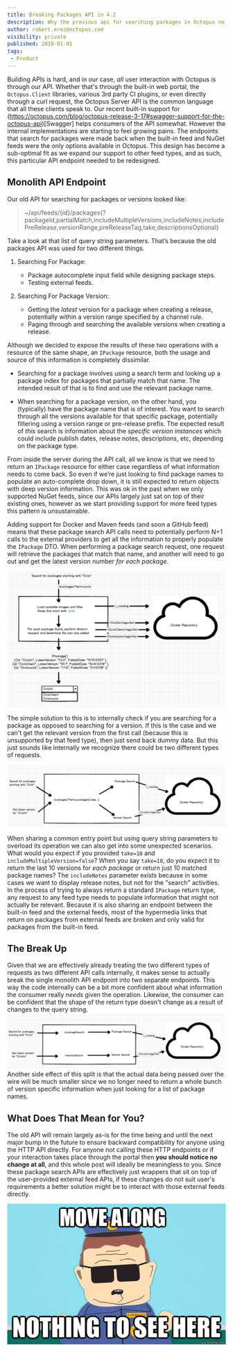 ```yaml
---
title: Breaking Packages API in 4.2
description: Why the previous api for searching packages in Octopus no longer fits.
author: robert.erez@octopus.com
visibility: private
published: 2018-01-01
tags:
 - Product
---
```

Building APIs is hard, and in our case, _all_ user interaction with Octopus is through our API. Whether that's through the built-in web portal, the `Octopus.Client` libraries, various 3rd party CI plugins, or even directly through a curl request, the Octopus Server API is the common language that all these clients speak to. Our recent built-in support for (https://octopus.com/blog/octopus-release-3-17#swagger-support-for-the-octopus-api)[Swagger] helps consumers of the API somewhat. However the internal implementations are starting to feel growing pains. The endpoints that search for packages were made back when the built-in feed and NuGet feeds were the only options available in Octopus. This design has become a sub-optimal fit as we expand our support to other feed types, and as such, this particular API endpoint needed to be redesigned.

## Monolith API Endpoint
Our old API for searching for packages or versions looked like:
> ~/api/feeds/{id}/packages{?packageId,partialMatch,includeMultipleVersions,includeNotes,includePreRelease,versionRange,preReleaseTag,take,descriptionsOptional}

Take a look at that list of query string parameters. That’s because the old packages API was used for two different things.

1. Searching For Package:
    * Package autocomplete input field while designing package steps.
    * Testing external feeds.

2. Searching For Package Version:
    * Getting the _latest_ version for a package when creating a release, potentially within a version range specified by a channel rule.
    * Paging through and searching the available versions when creating a release.

Although we decided to expose the results of these two operations with a resource of the same shape, an `IPackage` resource, both the usage and source of this information is completely dissimilar.

* Searching for a package involves using a search term and looking up a package index for packages that partially match that name. The intended result of that is to find and use the relevant package name.

* When searching for a package version, on the other hand, you (typically) have the package name that is of interest. You want to search through all the versions available for that specific package, potentially filtering using a version range or pre-release prefix. The expected result of _this_ search is information about the _specific version instances_ which could include publish dates, release notes, descriptions, etc, depending on the package type.

From inside the server during the API call, all we know is that we need to return an `IPackage` resource for either case regardless of what information needs to come back. So even if we’re just looking to find package names to populate an auto-complete drop down, it is still expected to return objects with deep version information. This was ok in the past when we only supported NuGet feeds, since our APIs largely just sat on top of their existing ones, however as we start providing support for more feed types this pattern is unsustainable.

Adding support for Docker and Maven feeds (and soon a GitHub feed) means that these package search API calls need to potentially perform N+1 calls to the external providers to get all the information to properly populate the `IPackage` DTO. When performing a package search request, one request will retrieve the packages that match that name, and another will need to go out and get the latest version number _for each package_.

![Old Search](search_old.png)

The simple solution to this is to internally check if you are searching for a package as opposed to searching for a version. If this is the case and we can't get the relevant version from the first call (because this is unsupported by that feed type), then just send back dummy data. But this just sounds like internally we recognize there could be two different types of requests.

![Internal Split](internal_split.png)

When sharing a common entry point but using query string parameters to overload its operation we can also get into some unexpected scenarios. What would you expect if you provided `take=10` and `includeMultipleVersion=false`? When you say `take=10`, do you expect it to return the last 10 versions for _each package_ or return just 10 matched package names? The `includeNotes` parameter exists because in some cases we want to display release notes, but not for the "search" activities. In the process of trying to always return a standard `IPackage` return type, any request to any feed type needs to populate information that might not actually be relevant. Because it is also sharing an endpoint between the built-in feed and the external feeds, most of the hypermedia links that return on packages from external feeds are broken and only valid for packages from the built-in feed.

## The Break Up
Given that we are effectively already treating the two different types of requests as two different API calls internally, it makes sense to actually break the single monolith API endpoint into two separate endpoints. This way the code internally can be a bit more confident about what information the consumer really _needs_ given the operation. Likewise, the consumer can be confident that the shape of the return type doesn't change as a result of changes to the query string.
![External Split](external_split.png)
Another side effect of this split is that the actual data being passed over the wire will be much smaller since we no longer need to return a whole bunch of version specific information when just looking for a list of package names.

## What Does That Mean for You?
The old API will remain largely as-is for the time being and until the next major bump in the future to ensure backward compatibility for anyone using the HTTP API directly. For anyone not calling these HTTP endpoints or if your interaction takes place through the portal then **you should notice no change at all**, and this whole post will ideally be meaningless to you. Since these package search APIs are effectively just wrappers that sit on top of the user-provided external feed APIs, if these changes do not suit user's requirements a better solution might be to interact with those external feeds directly.

![Nothing To see](nothing_to_see.jpg)